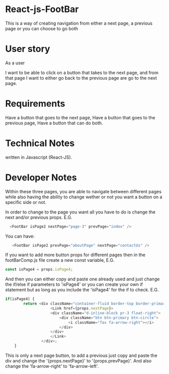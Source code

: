 # React-js-FootBar
This is a way of creating navigation from either a next page, a previous page or you can choose to go both
  
# User story
As a user 

I want to be able to click on a button that takes to the next page, and from that page I want to either go back to the previous page are go to the next page.


# Requirements

Have a button that goes to the next page,
Have a button that goes to the previous page,
Have a button that can do both.

# Technical Notes
written in Javascript (React-JS).

  
# Developer Notes
Within these three pages, you are able to navigate between different pages while also having the ability to change wether or not you want a button on a specific side or not.


In order to change to the page you want all you have to do is change the next and/or previous props.
E.G.

```javascript
  <FootBar isPage2 nextPage="page-3" prevPage="index" />
```
You can have:

```javascript
   <FootBar isPage2 prevPage="aboutPage" nextPage="contactUs" />
```


If you want to add more button props for different pages then in the footBarComp.js file create a new const variable, E.G.
```javascript
const isPage4 = props.isPage4;
```
And then you can either copy and paste one already used and just change the if/else if parameters to 'isPage4' or you can create your own if statement but as long as you include the 'isPage4' for the if to check.
E.G.
```javascript
if(isPage4) {
        return <div className="container-fluid border-top border-primary margin-top fixed-bottom back-red bg-white">
                    <Link href={props.nextPage}>
                    <div className="d-inline-block pr-3 float-right">
                        <div className="btn btn-primary btn-circle">
                            <i className="fas fa-arrow-right"></i>
                        </div>
                    </div>
                    </Link>
                </div>;
    }
```
This is only a next page button, to add a previous just copy and paste the div and change the '{props.nextPage}' to '{props.prevPage}'. And also change the 'fa-arrow-right' to 'fa-arrow-left'.
